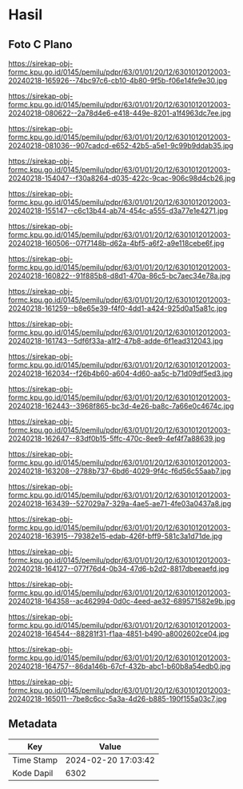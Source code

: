 # Hasil

## Foto C Plano

https://sirekap-obj-formc.kpu.go.id/0145/pemilu/pdpr/63/01/01/20/12/6301012012003-20240218-165926--74bc97c6-cb10-4b80-9f5b-f06e14fe9e30.jpg

https://sirekap-obj-formc.kpu.go.id/0145/pemilu/pdpr/63/01/01/20/12/6301012012003-20240218-080622--2a78d4e6-e418-449e-8201-a1f4963dc7ee.jpg

https://sirekap-obj-formc.kpu.go.id/0145/pemilu/pdpr/63/01/01/20/12/6301012012003-20240218-081036--907cadcd-e652-42b5-a5e1-9c99b9ddab35.jpg

https://sirekap-obj-formc.kpu.go.id/0145/pemilu/pdpr/63/01/01/20/12/6301012012003-20240218-154047--f30a8264-d035-422c-9cac-906c98d4cb26.jpg

https://sirekap-obj-formc.kpu.go.id/0145/pemilu/pdpr/63/01/01/20/12/6301012012003-20240218-155147--c6c13b44-ab74-454c-a555-d3a77e1e4271.jpg

https://sirekap-obj-formc.kpu.go.id/0145/pemilu/pdpr/63/01/01/20/12/6301012012003-20240218-160506--07f7148b-d62a-4bf5-a6f2-a9e118cebe6f.jpg

https://sirekap-obj-formc.kpu.go.id/0145/pemilu/pdpr/63/01/01/20/12/6301012012003-20240218-160822--91f885b8-d8d1-470a-86c5-bc7aec34e78a.jpg

https://sirekap-obj-formc.kpu.go.id/0145/pemilu/pdpr/63/01/01/20/12/6301012012003-20240218-161259--b8e65e39-f4f0-4dd1-a424-925d0a15a81c.jpg

https://sirekap-obj-formc.kpu.go.id/0145/pemilu/pdpr/63/01/01/20/12/6301012012003-20240218-161743--5df6f33a-a1f2-47b8-adde-6f1ead312043.jpg

https://sirekap-obj-formc.kpu.go.id/0145/pemilu/pdpr/63/01/01/20/12/6301012012003-20240218-162034--f26b4b60-a604-4d60-aa5c-b71d09df5ed3.jpg

https://sirekap-obj-formc.kpu.go.id/0145/pemilu/pdpr/63/01/01/20/12/6301012012003-20240218-162443--3968f865-bc3d-4e26-ba8c-7a66e0c4674c.jpg

https://sirekap-obj-formc.kpu.go.id/0145/pemilu/pdpr/63/01/01/20/12/6301012012003-20240218-162647--83df0b15-5ffc-470c-8ee9-4ef4f7a88639.jpg

https://sirekap-obj-formc.kpu.go.id/0145/pemilu/pdpr/63/01/01/20/12/6301012012003-20240218-163208--2788b737-6bd6-4029-9f4c-f6d56c55aab7.jpg

https://sirekap-obj-formc.kpu.go.id/0145/pemilu/pdpr/63/01/01/20/12/6301012012003-20240218-163439--527029a7-329a-4ae5-ae71-4fe03a0437a8.jpg

https://sirekap-obj-formc.kpu.go.id/0145/pemilu/pdpr/63/01/01/20/12/6301012012003-20240218-163915--79382e15-edab-426f-bff9-581c3a1d71de.jpg

https://sirekap-obj-formc.kpu.go.id/0145/pemilu/pdpr/63/01/01/20/12/6301012012003-20240218-164127--077f76d4-0b34-47d6-b2d2-8817dbeeaefd.jpg

https://sirekap-obj-formc.kpu.go.id/0145/pemilu/pdpr/63/01/01/20/12/6301012012003-20240218-164358--ac462994-0d0c-4eed-ae32-689571582e9b.jpg

https://sirekap-obj-formc.kpu.go.id/0145/pemilu/pdpr/63/01/01/20/12/6301012012003-20240218-164544--88281f31-f1aa-4851-b490-a8002602ce04.jpg

https://sirekap-obj-formc.kpu.go.id/0145/pemilu/pdpr/63/01/01/20/12/6301012012003-20240218-164757--86da146b-67cf-432b-abc1-b60b8a54edb0.jpg

https://sirekap-obj-formc.kpu.go.id/0145/pemilu/pdpr/63/01/01/20/12/6301012012003-20240218-165011--7be8c6cc-5a3a-4d26-b885-190f155a03c7.jpg


## Metadata

| Key        | Value               |
| ---------- | ------------------- |
| Time Stamp | 2024-02-20 17:03:42 |
| Kode Dapil | 6302                |



